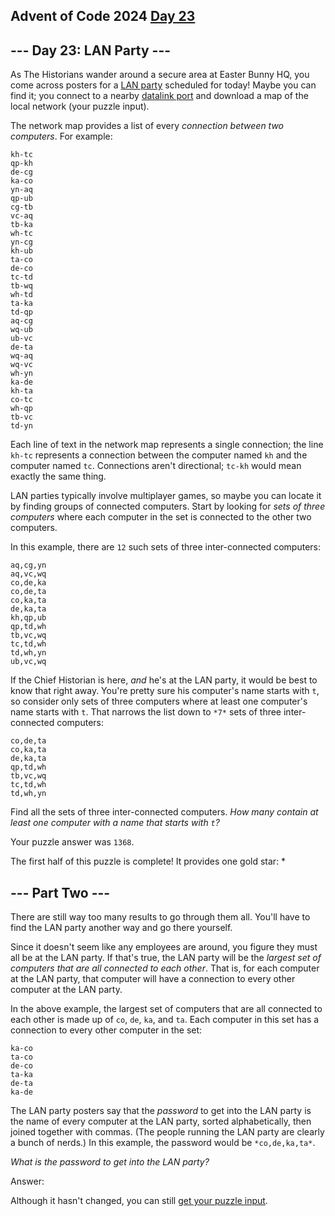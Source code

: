## Advent of Code 2024 [Day 23](https://adventofcode.com/2024/day/23)

\--- Day 23: LAN Party ---
----------

As The Historians wander around a secure area at Easter Bunny HQ, you come across posters for a [LAN party](https://en.wikipedia.org/wiki/LAN_party) scheduled for today! Maybe you can find it; you connect to a nearby [datalink port](/2016/day/9) and download a map of the local network (your puzzle input).

The network map provides a list of every *connection between two computers*. For example:

```
kh-tc
qp-kh
de-cg
ka-co
yn-aq
qp-ub
cg-tb
vc-aq
tb-ka
wh-tc
yn-cg
kh-ub
ta-co
de-co
tc-td
tb-wq
wh-td
ta-ka
td-qp
aq-cg
wq-ub
ub-vc
de-ta
wq-aq
wq-vc
wh-yn
ka-de
kh-ta
co-tc
wh-qp
tb-vc
td-yn

```

Each line of text in the network map represents a single connection; the line `kh-tc` represents a connection between the computer named `kh` and the computer named `tc`. Connections aren't directional; `tc-kh` would mean exactly the same thing.

LAN parties typically involve multiplayer games, so maybe you can locate it by finding groups of connected computers. Start by looking for *sets of three computers* where each computer in the set is connected to the other two computers.

In this example, there are `12` such sets of three inter-connected computers:

```
aq,cg,yn
aq,vc,wq
co,de,ka
co,de,ta
co,ka,ta
de,ka,ta
kh,qp,ub
qp,td,wh
tb,vc,wq
tc,td,wh
td,wh,yn
ub,vc,wq

```

If the Chief Historian is here, *and* he's at the LAN party, it would be best to know that right away. You're pretty sure his computer's name starts with `t`, so consider only sets of three computers where at least one computer's name starts with `t`. That narrows the list down to `*7*` sets of three inter-connected computers:

```
co,de,ta
co,ka,ta
de,ka,ta
qp,td,wh
tb,vc,wq
tc,td,wh
td,wh,yn

```

Find all the sets of three inter-connected computers. *How many contain at least one computer with a name that starts with `t`?*

Your puzzle answer was `1368`.

The first half of this puzzle is complete! It provides one gold star: \*

\--- Part Two ---
----------

There are still way too many results to go through them all. You'll have to find the LAN party another way and go there yourself.

Since it doesn't seem like any employees are around, you figure they must all be at the LAN party. If that's true, the LAN party will be the *largest set of computers that are all connected to each other*. That is, for each computer at the LAN party, that computer will have a connection to every other computer at the LAN party.

In the above example, the largest set of computers that are all connected to each other is made up of `co`, `de`, `ka`, and `ta`. Each computer in this set has a connection to every other computer in the set:

```
ka-co
ta-co
de-co
ta-ka
de-ta
ka-de

```

The LAN party posters say that the *password* to get into the LAN party is the name of every computer at the LAN party, sorted alphabetically, then joined together with commas. (The people running the LAN party are clearly a bunch of nerds.) In this example, the password would be `*co,de,ka,ta*`.

*What is the password to get into the LAN party?*

Answer:

Although it hasn't changed, you can still [get your puzzle input](23/input).

